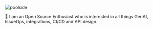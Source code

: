 ![poolside](https://github.com/user-attachments/assets/aed18248-8235-407c-aafd-2a3612ffe46f)

:wave: I am an Open Source Enthusiast who is interested in all things GenAI, IssueOps, integrations, CI/CD and API design.

